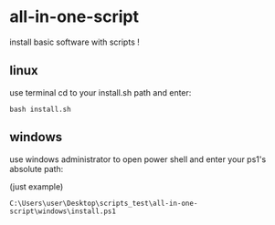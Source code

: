 # all-in-one-script

install basic software with scripts !

## linux
use terminal cd to your install.sh path and enter:

    bash install.sh

## windows
use windows administrator to open power shell and enter your ps1's absolute path:  

(just example)

    C:\Users\user\Desktop\scripts_test\all-in-one-script\windows\install.ps1
